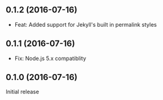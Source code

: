 ## 0.1.2 (2016-07-16)

* Feat: Added support for Jekyll's built in permalink styles

## 0.1.1 (2016-07-16)

* Fix: Node.js 5.x compatiblity

## 0.1.0 (2016-07-16)

Initial release
